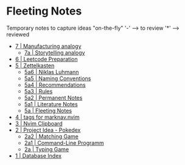 # Fleeting Notes
Temporary notes to capture ideas "on-the-fly"
'-' --> to review
'*' --> reviewed

- [7 | Manufacturing analogy](7.md)
    - [7a | Storytelling analogy](7a.md)
- [6 | Leetcode Preparation](6.md)
- [5 | Zettelkasten](5.md)
    - [5a6 | Niklas Luhmann](5a6.md)
    - [5a5 | Naming Conventions](5a5.md)
    - [5a4 | Recommendations](5a4.md)
    - [5a3 | Rules](5a3.md)
    - [5a2 | Permanent Notes](5a2.md)
    - [5a1 | Literature Notes](5a1.md)
    - [5a | Fleeting Notes](5a.md)
- [4 | tags for marknav.nvim](4.md)
- [3 | Nvim Clipboard](3.md)
- [2 | Project Idea - Pokedex](2.md)
    - [2a2 | Matching Game](2a2.md)
    - [2a1 | Command-Line Programm](2a1.md)
    - [2a | Typing Game](2a.md)
- [1 | Database Index](1.md)
